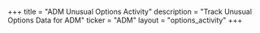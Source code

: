 +++
title = "ADM Unusual Options Activity"
description = "Track Unusual Options Data for ADM"
ticker = "ADM"
layout = "options_activity"
+++

